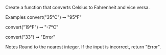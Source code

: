Create a function that converts Celsius to Fahrenheit and vice versa.

Examples
convert("35°C") ➞ "95°F"

convert("19°F") ➞ "-7°C"

convert("33") ➞ "Error"

Notes
Round to the nearest integer.
If the input is incorrect, return "Error".


